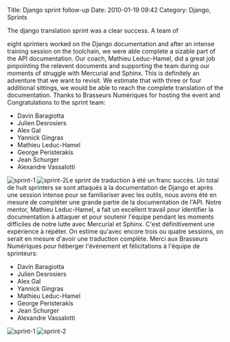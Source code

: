 Title: Django sprint follow-up
Date: 2010-01-19 09:42
Category: Django, Sprints

<!--:en-->The django translation sprint was a clear success. A team of
eight sprinters worked on the Django documentation and after an intense
training session on the toolchain, we were able complete a sizable part
of the API documentation. Our coach, Mathieu Leduc-Hamel, did a great
job pinpointing the relevent documents and supporting the team during
our moments of struggle with Mercurial and Sphinx. This is definitely an
adventure that we want to revisit. We estimate that with three or four
additional sittings, we would be able to reach the complete translation
of the documentation. Thanks to Brasseurs Numériques for hosting the
event and Congratulations to the sprint team:

-   Davin Baragiotta
-   Julien Desrosiers
-   Alex Gal
-   Yannick Gingras
-   Mathieu Leduc-Hamel
-   George Peristerakis
-   Jean Schurger
-   Alexandre Vassalotti

![sprint-1][] ![sprint-2][]<!--:--><!--:fr-->Le sprint de traduction à
été un franc succès. Un total de huit sprinters se sont attaqués à la
documentation de Django et après une session intense pour se
familiariser avec les outils, nous avons été en mesure de compléter une
grande partie de la documentation de l'API. Notre mentor, Mathieu
Leduc-Hamel, a fait un excellent travail pour identifier la
documentation à attaquer et pour soutenir l'équipe pendant les moments
difficiles de notre lutte avec Mercurial et Sphinx. C'est définitivement
une expérience à répéter. On estime qu'avec encore trois ou quatre
sessions, on serait en mesure d'avoir une traduction complète. Merci aux
Brasseurs Numériques pour héberger l'événement et félicitations à
l'équipe de sprinteurs:

-   Davin Baragiotta
-   Julien Desrosiers
-   Alex Gal
-   Yannick Gingras
-   Mathieu Leduc-Hamel
-   George Peristerakis
-   Jean Schurger
-   Alexandre Vassalotti

![sprint-1][] ![sprint-2][] <!--:-->

</p>

  [sprint-1]: http://montrealpython.org/wp-content/uploads/2010/01/sprint-1-300x225.jpg
    "sprint-1"
  [sprint-2]: http://montrealpython.org/wp-content/uploads/2010/01/sprint-2-300x244.jpg
    "sprint-2"

